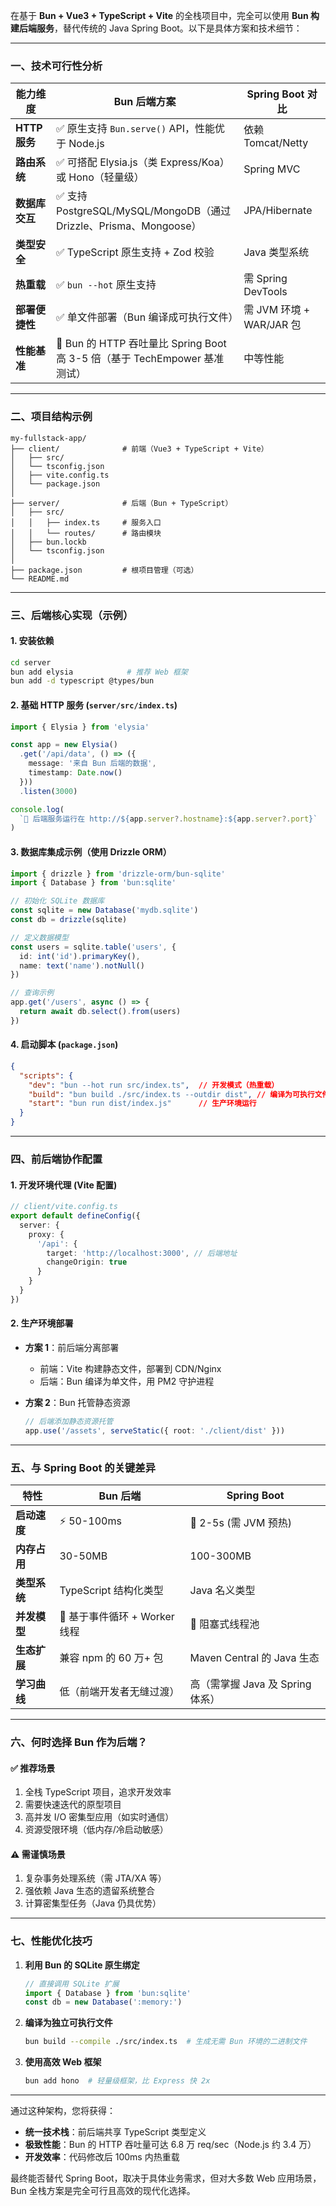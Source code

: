 在基于 **Bun + Vue3 + TypeScript + Vite** 的全栈项目中，完全可以使用 **Bun 构建后端服务**，替代传统的 Java Spring Boot。以下是具体方案和技术细节：

---

### 一、技术可行性分析
| **能力维度**       | **Bun 后端方案**                                                                 | **Spring Boot 对比**                     |
|---------------------|----------------------------------------------------------------------------------|------------------------------------------|
| **HTTP 服务**       | ✅ 原生支持 `Bun.serve()` API，性能优于 Node.js                                   | 依赖 Tomcat/Netty                        |
| **路由系统**        | ✅ 可搭配 Elysia.js（类 Express/Koa）或 Hono（轻量级）                            | Spring MVC                               |
| **数据库交互**      | ✅ 支持 PostgreSQL/MySQL/MongoDB（通过 Drizzle、Prisma、Mongoose）               | JPA/Hibernate                            |
| **类型安全**        | ✅ TypeScript 原生支持 + Zod 校验                                                | Java 类型系统                            |
| **热重载**          | ✅ `bun --hot` 原生支持                                                          | 需 Spring DevTools                       |
| **部署便捷性**      | ✅ 单文件部署（Bun 编译成可执行文件）                                             | 需 JVM 环境 + WAR/JAR 包                 |
| **性能基准**        | 🚀 Bun 的 HTTP 吞吐量比 Spring Boot 高 3-5 倍（基于 TechEmpower 基准测试）        | 中等性能                                 |

---

### 二、项目结构示例
```
my-fullstack-app/
├── client/              # 前端（Vue3 + TypeScript + Vite）
│   ├── src/
│   └── tsconfig.json
│   ├── vite.config.ts
│   └── package.json
│
├── server/              # 后端（Bun + TypeScript）
│   ├── src/
│   │   ├── index.ts     # 服务入口
│   │   └── routes/      # 路由模块
│   ├── bun.lockb
│   └── tsconfig.json
│
├── package.json         # 根项目管理（可选）
└── README.md
```

---

### 三、后端核心实现（示例）

#### 1. 安装依赖
```bash
cd server
bun add elysia            # 推荐 Web 框架
bun add -d typescript @types/bun
```

#### 2. 基础 HTTP 服务 (`server/src/index.ts`)
```typescript
import { Elysia } from 'elysia'

const app = new Elysia()
  .get('/api/data', () => ({
    message: '来自 Bun 后端的数据',
    timestamp: Date.now()
  }))
  .listen(3000)

console.log(
  `🦊 后端服务运行在 http://${app.server?.hostname}:${app.server?.port}`
)
```

#### 3. 数据库集成示例（使用 Drizzle ORM）
```typescript
import { drizzle } from 'drizzle-orm/bun-sqlite'
import { Database } from 'bun:sqlite'

// 初始化 SQLite 数据库
const sqlite = new Database('mydb.sqlite')
const db = drizzle(sqlite)

// 定义数据模型
const users = sqlite.table('users', {
  id: int('id').primaryKey(),
  name: text('name').notNull()
})

// 查询示例
app.get('/users', async () => {
  return await db.select().from(users)
})
```

#### 4. 启动脚本 (`package.json`)
```json
{
  "scripts": {
    "dev": "bun --hot run src/index.ts",  // 开发模式（热重载）
    "build": "bun build ./src/index.ts --outdir dist", // 编译为可执行文件
    "start": "bun run dist/index.js"      // 生产环境运行
  }
}
```

---

### 四、前后端协作配置

#### 1. 开发环境代理 (Vite 配置)
```typescript
// client/vite.config.ts
export default defineConfig({
  server: {
    proxy: {
      '/api': {
        target: 'http://localhost:3000', // 后端地址
        changeOrigin: true
      }
    }
  }
})
```

#### 2. 生产环境部署
- **方案 1**：前后端分离部署
    - 前端：Vite 构建静态文件，部署到 CDN/Nginx
    - 后端：Bun 编译为单文件，用 PM2 守护进程

- **方案 2**：Bun 托管静态资源
  ```typescript
  // 后端添加静态资源托管
  app.use('/assets', serveStatic({ root: './client/dist' }))
  ```

---

### 五、与 Spring Boot 的关键差异

| **特性**               | **Bun 后端**                                                                 | **Spring Boot**                                  |
|------------------------|-----------------------------------------------------------------------------|-------------------------------------------------|
| **启动速度**           | ⚡ 50-100ms                                                                 | 🐢 2-5s (需 JVM 预热)                           |
| **内存占用**           | 30-50MB                                                                    | 100-300MB                                       |
| **类型系统**           | TypeScript 结构化类型                                                      | Java 名义类型                                   |
| **并发模型**           | 🚀 基于事件循环 + Worker 线程                                               | 🧵 阻塞式线程池                                 |
| **生态扩展**           | 兼容 npm 的 60 万+ 包                                                      | Maven Central 的 Java 生态                      |
| **学习曲线**           | 低（前端开发者无缝过渡）                                                   | 高（需掌握 Java 及 Spring 体系）                |

---

### 六、何时选择 Bun 作为后端？

#### ✅ **推荐场景**
1. 全栈 TypeScript 项目，追求开发效率
2. 需要快速迭代的原型项目
3. 高并发 I/O 密集型应用（如实时通信）
4. 资源受限环境（低内存/冷启动敏感）

#### ⚠️ **需谨慎场景**
1. 复杂事务处理系统（需 JTA/XA 等）
2. 强依赖 Java 生态的遗留系统整合
3. 计算密集型任务（Java 仍具优势）

---

### 七、性能优化技巧

1. **利用 Bun 的 SQLite 原生绑定**
   ```typescript
   // 直接调用 SQLite 扩展
   import { Database } from 'bun:sqlite'
   const db = new Database(':memory:')
   ```

2. **编译为独立可执行文件**
   ```bash
   bun build --compile ./src/index.ts  # 生成无需 Bun 环境的二进制文件
   ```

3. **使用高效 Web 框架**
   ```bash
   bun add hono  # 轻量级框架，比 Express 快 2x
   ```
---

通过这种架构，您将获得：
- **统一技术栈**：前后端共享 TypeScript 类型定义
- **极致性能**：Bun 的 HTTP 吞吐量可达 6.8 万 req/sec（Node.js 约 3.4 万）
- **开发效率**：代码修改后 100ms 内热重载

最终能否替代 Spring Boot，取决于具体业务需求，但对大多数 Web 应用场景，Bun 全栈方案是完全可行且高效的现代化选择。